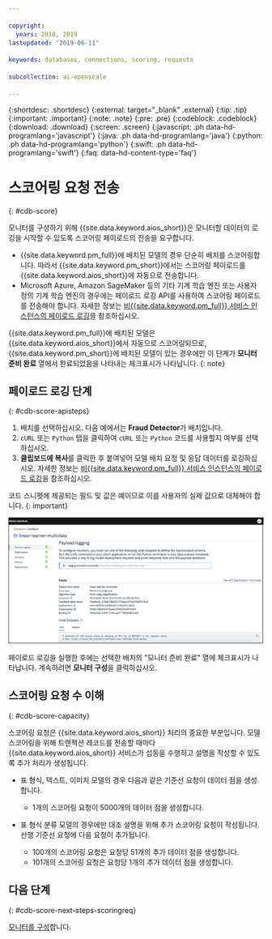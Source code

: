 ```yaml
---

copyright:
  years: 2018, 2019
lastupdated: "2019-06-11"

keywords: databases, connections, scoring, requests

subcollection: ai-openscale

---
```


{:shortdesc: .shortdesc}
{:external: target="_blank" .external}
{:tip: .tip}
{:important: .important}
{:note: .note}
{:pre: .pre}
{:codeblock: .codeblock}
{:download: .download}
{:screen: .screen}
{:javascript: .ph data-hd-programlang='javascript'}
{:java: .ph data-hd-programlang='java'}
{:python: .ph data-hd-programlang='python'}
{:swift: .ph data-hd-programlang='swift'}
{:faq: data-hd-content-type='faq'}

# 스코어링 요청 전송
{: #cdb-score}

모니터를 구성하기 위해 {{site.data.keyword.aios_short}}은 모니터할 데이터의 로깅을 시작할 수 있도록 스코어링 페이로드의 전송을 요구합니다.

- {{site.data.keyword.pm_full}}에 배치된 모델의 경우 단순히 배치를 스코어링합니다. 따라서 {{site.data.keyword.pm_short}}에서는 스코어링 페이로드를 {{site.data.keyword.aios_short}}에 자동으로 전송합니다.  
- Microsoft Azure, Amazon SageMaker 등의 기타 기계 학습 엔진 또는 사용자 정의 기계 학습 엔진의 경우에는 페이로드 로깅 API를 사용하여 스코어링 페이로드를 전송해야 합니다. 자세한 정보는 [비{{site.data.keyword.pm_full}} 서비스 인스턴스의 페이로드 로깅](/docs/services/ai-openscale?topic=ai-openscale-cml-connect)을 참조하십시오. 

{{site.data.keyword.pm_full}}에 배치된 모델은 {{site.data.keyword.aios_short}}에서 자동으로 스코어링되므로, {{site.data.keyword.pm_short}}에 배치된 모델이 있는 경우에만 이 단계가 **모니터 준비 완료** 열에서 완료되었음을 나타내는 체크표시가 나타납니다.
{: note}

## 페이로드 로깅 단계
{: #cdb-score-apisteps}

1. 배치를 선택하십시오. 다음 예에서는 **Fraud Detector**가 배치입니다. 
2. `cURL` 또는 `Python` 탭을 클릭하여 `cURL` 또는 `Python` 코드를 사용할지 여부를 선택하십시오. 
3. **클립보드에 복사**를 클릭한 후 붙여넣어 모델 배치 요청 및 응답 데이터를 로깅하십시오. 자세한 정보는 [비{{site.data.keyword.pm_full}} 서비스 인스턴스의 페이로드 로깅](/docs/services/ai-openscale?topic=ai-openscale-cml-connect)을 참조하십시오. 

코드 스니펫에 제공되는 필드 및 값은 예이므로 이를 사용자의 실제 값으로 대체해야 합니다.
{: important}

![데이터베이스 선택](images/config-send-scoring.png)

페이로드 로깅을 실행한 후에는 선택한 배치의 "모니터 준비 완료" 열에 체크표시가 나타납니다. 계속하려면 **모니터 구성**을 클릭하십시오.

## 스코어링 요청 수 이해
{: #cdb-score-capacity}

스코어링 요청은 {{site.data.keyword.aios_short}} 처리의 중요한 부분입니다. 모델 스코어링을 위해 트랜잭션 레코드를 전송할 때마다 {{site.data.keyword.aios_short}} 서비스가 섭동을 수행하고 설명을 작성할 수 있도록 추가 처리가 생성됩니다. 

- 표 형식, 텍스트, 이미지 모델의 경우 다음과 같은 기준선 요청이 데이터 점을 생성합니다. 

   - 1개의 스코어링 요청이 5000개의 데이터 점을 생성합니다. 

- 표 형식 분류 모델의 경우에만 대조 설명을 위해 추가 스코어링 요청이 작성됩니다. 선행 기준선 요청에 다음 요청이 추가됩니다. 

   - 100개의 스코어링 요청은 요청당 51개의 추가 데이터 점을 생성합니다. 
   - 101개의 스코어링 요청은 요청당 1개의 추가 데이터 점을 생성합니다. 


## 다음 단계
{: #cdb-score-next-steps-scoringreq}

[모니터를 구성](https://test.cloud.ibm.com/docs/services/ai-openscale?topic=ai-openscale-mo-config)합니다. 
